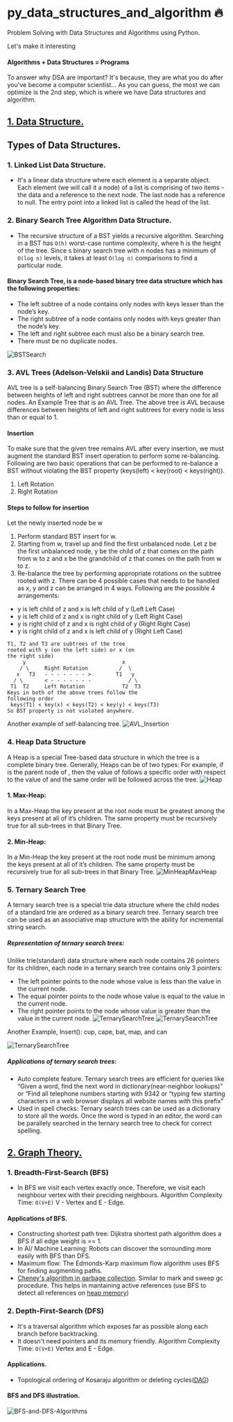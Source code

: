 # py_data_structures_and_algorithm 🔥
Problem Solving with Data Structures and Algorithms using Python. 

Let's make it interesting

#### Algorithms + Data Structures = Programs

To answer why DSA are important? It's because, they are what you do after you've become a computer scientist... As you can guess, the most we can optimize is the 2nd step, which is where we have Data structures and algorithm.
## [1. Data Structure.](https://www.datacamp.com/community/tutorials/data-structures-python)

## Types of Data Structures.
### 1. Linked List Data Structure.
* It's a linear data structure where each element is a separate object. Each element (we will call it a node) of a list is comprising of two items - the data and a reference to the next node. The last node has a reference to null. The entry point into a linked list is called the head of the list.

### 2. Binary Search Tree Algorithm Data Structure.
* The recursive structure of a BST yields a recursive algorithm. Searching in a BST has ```O(h)``` worst-case runtime complexity, where h is the height of the tree. Since s binary search tree with n nodes has a minimum of ```O(log n)``` levels, it takes at least ```O(log n)``` comparisons to find a particular node.

#### Binary Search Tree, is a node-based binary tree data structure which has the following properties:
- The left subtree of a node contains only nodes with keys lesser than the node’s key.
- The right subtree of a node contains only nodes with keys greater than the node’s key.
- The left and right subtree each must also be a binary search tree.
- There must be no duplicate nodes.
 
![BSTSearch](BSTSearch.png)

### 3. AVL Trees (Adelson-Velskii and Landis) Data Structure
AVL tree is a self-balancing Binary Search Tree (BST) where the difference between heights of left and right subtrees cannot be more than one for all nodes. An Example Tree that is an AVL Tree. The above tree is AVL because differences between heights of left and right subtrees for every node is less than or equal to 1.

#### Insertion
To make sure that the given tree remains AVL after every insertion, we must augment the standard BST insert operation to perform some re-balancing. Following are two basic operations that can be performed to re-balance a BST without violating the BST property (keys(left) < key(root) < keys(right)).
1) Left Rotation
2) Right Rotation
#### Steps to follow for insertion
Let the newly inserted node be w
1) Perform standard BST insert for w.
2) Starting from w, travel up and find the first unbalanced node. Let z be the first unbalanced node, y be the child of z that comes on the path from w to z and x be the grandchild of z that comes on the path from w to z.
3) Re-balance the tree by performing appropriate rotations on the subtree rooted with z. There can be 4 possible cases that needs to be handled as x, y and z can be arranged in 4 ways. Following are the possible 4 arrangements:
* y is left child of z and x is left child of y (Left Left Case)
* y is left child of z and x is right child of y (Left Right Case)
* y is right child of z and x is right child of y (Right Right Case)
* y is right child of z and x is left child of y (Right Left Case)
```
T1, T2 and T3 are subtrees of the tree 
rooted with y (on the left side) or x (on 
the right side)           
     y                               x
    / \     Right Rotation          /  \
   x   T3   - - - - - - - >        T1   y 
  / \       < - - - - - - -            / \
 T1  T2     Left Rotation            T2  T3
Keys in both of the above trees follow the 
following order 
 keys(T1) < key(x) < keys(T2) < key(y) < keys(T3)
So BST property is not violated anywhere.
```
Another example of self-balancing tree.
![AVL_Insertion](AVL_Insertion.jpg)

### 4. Heap Data Structure
A Heap is a special Tree-based data structure in which the tree is a complete binary tree. Generally, Heaps can be of two types: For example, if is the parent node of , then the value of follows a specific order with respect to the value of and the same order will be followed across the tree.
![Heap](HeapValid.png)
#### 1. Max-Heap: 
In a Max-Heap the key present at the root node must be greatest among the keys present at all of it’s children. The same property must be recursively true for all sub-trees in that Binary Tree.
#### 2. Min-Heap: 
In a Min-Heap the key present at the root node must be minimum among the keys present at all of it’s children. The same property must be recursively true for all sub-trees in that Binary Tree.
![MinHeapMaxHeap](MinHeapAndMaxHeap.png)

### 5. Ternary Search Tree
A ternary search tree is a special trie data structure where the child nodes of a standard trie are ordered as a binary search tree. Ternary search tree can be used as an associative map structure with the ability for incremental string search.
##### Representation of ternary search trees:
Unlike trie(standard) data structure where each node contains 26 pointers for its children, each node in a ternary search tree contains only 3 pointers:
* The left pointer points to the node whose value is less than the value in the current node.
* The equal pointer points to the node whose value is equal to the value in the current node.
* The right pointer points to the node whose value is greater than the value in the current node.
![TernarySearchTree](TernarySearchTree1.png) ![TernarySearchTree](TernarySearchTree2.png)  

Another Example, Insert(): cup, cape, bat, map, and can 

![TernarySearchTree](TernarySearchTree3.png)
##### Applications of ternary search trees:
* Auto complete feature. Ternary search trees are efficient for queries like “Given a word, find the next word in dictionary(near-neighbor lookups)” or “Find all telephone numbers starting with 9342 or “typing few starting characters in a web browser displays all website names with this prefix”
*  Used in spell checks: Ternary search trees can be used as a dictionary to store all the words. Once the word is typed in an editor, the word can be parallely searched in the ternary search tree to check for correct spelling.

## [2. Graph Theory.](https://github.com/RocqJones/py_data_structures_and_algorithm/blob/master/Graph_Algorithm/README.md)
### 1. Breadth-First-Search (BFS)
* In BFS we visit each vertex exactly once. Therefore, we visit each neighbour vertex with their preciding neighbours.
Algorithm Complexity Time: ```O(V+E)``` V - Vertex and E - Edge.
#### Applications of BFS.
- Constructing shortest path tree: Dijkstra shortest path algorithm does a BFS if all edge weight is == 1.
- In AI/ Machine Learning: Robots can discover the sorrounding more easily with BFS than DFS.
- Maximum flow: The Edmonds-Karp maximum flow algorithm uses BFS for finding augmenting paths.
- [Cheney's algorithm in garbage collection](https://en.wikipedia.org/wiki/Cheney%27s_algorithm). Similar to mark and sweep gc procedure. This helps in mantaining active references (use BFS to detect all references on [heap memory](https://heap-exploitation.dhavalkapil.com/heap_memory.html))

### 2. Depth-First-Search (DFS)
* It's a traversal algorithm which exposes far as possible along each branch before backtracking.
* It doesn't need pointers and its memory friendly.
Algorithm Complexity Time: ```O(V+E)``` Vertex and E - Edge.
#### Applications.
- Topological ordering of Kosaraju algorithm or deleting cycles([DAG](https://en.wikipedia.org/wiki/Directed_acyclic_graph))

#### BFS and DFS illustration.
![BFS-and-DFS-Algorithms](BFS-and-DFS-Algorithms.png)
